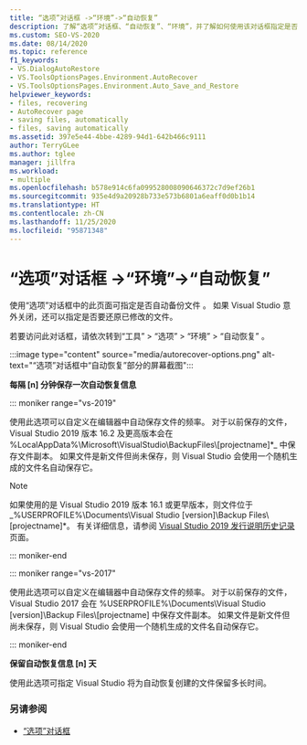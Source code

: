 ```yaml
---
title: “选项”对话框 ->“环境”->“自动恢复”
description: 了解“选项”对话框、“自动恢复”、“环境”，并了解如何使用该对话框指定是否要自动备份文件。
ms.custom: SEO-VS-2020
ms.date: 08/14/2020
ms.topic: reference
f1_keywords:
- VS.DialogAutoRestore
- VS.ToolsOptionsPages.Environment.AutoRecover
- VS.ToolsOptionsPages.Environment.Auto_Save_and_Restore
helpviewer_keywords:
- files, recovering
- AutoRecover page
- saving files, automatically
- files, saving automatically
ms.assetid: 397e5e44-4bbe-4289-94d1-642b466c9111
author: TerryGLee
ms.author: tglee
manager: jillfra
ms.workload:
- multiple
ms.openlocfilehash: b578e914c6fa099528008090646372c7d9ef26b1
ms.sourcegitcommit: 935e4d9a20928b733e573b6801a6eaff0d0b1b14
ms.translationtype: HT
ms.contentlocale: zh-CN
ms.lasthandoff: 11/25/2020
ms.locfileid: "95871348"
---
```

# <a name="autorecover-environment-options-dialog-box"></a>“选项”对话框 ->“环境”->“自动恢复”

使用“选项”对话框中的此页面可指定是否自动备份文件  。 如果 Visual Studio 意外关闭，还可以指定是否要还原已修改的文件。

若要访问此对话框，请依次转到“工具” > “选项” > “环境” > “自动恢复”   。

:::image type="content" source="media/autorecover-options.png" alt-text="“选项”对话框中“自动恢复”部分的屏幕截图":::

**每隔 [n] 分钟保存一次自动恢复信息**

::: moniker range="vs-2019"

使用此选项可以自定义在编辑器中自动保存文件的频率。 对于以前保存的文件，Visual Studio 2019 版本 16.2 及更高版本会在 %LocalAppData%\Microsoft\VisualStudio\BackupFiles\\[projectname]*_ 中保存文件副本。 如果文件是新文件但尚未保存，则 Visual Studio 会使用一个随机生成的文件名自动保存它。

> [!NOTE]
> 如果使用的是 Visual Studio 2019 版本 16.1 或更早版本，则文件位于 _%USERPROFILE%\Documents\Visual Studio [version]\Backup Files\\[projectname]*。 有关详细信息，请参阅 [Visual Studio 2019 发行说明历史记录](/visualstudio/releases/2019/release-notes-history/)页面。

::: moniker-end

::: moniker range="vs-2017"

使用此选项可以自定义在编辑器中自动保存文件的频率。 对于以前保存的文件，Visual Studio 2017 会在 %USERPROFILE%\Documents\Visual Studio [version]\Backup Files\\[projectname] 中保存文件副本。 如果文件是新文件但尚未保存，则 Visual Studio 会使用一个随机生成的文件名自动保存它。

::: moniker-end

**保留自动恢复信息 [n] 天**

使用此选项可指定 Visual Studio 将为自动恢复创建的文件保留多长时间。

### <a name="see-also"></a>另请参阅

- [“选项”对话框](../../ide/reference/options-dialog-box-visual-studio.md)
